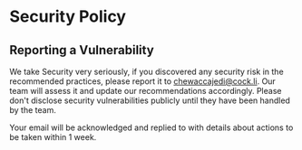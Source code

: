 # Security Policy

## Reporting a Vulnerability

We take Security very seriously, if you discovered any security risk in the recommended practices, please report it to chewaccajedi@cock.li. Our team will assess it and update our recommendations accordingly. Please don't disclose security vulnerabilities publicly until they have been handled by the team.

Your email will be acknowledged and replied to with details about actions to be taken within 1 week.
